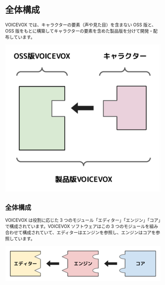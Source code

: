 # 全体構成

VOICEVOX では、キャラクターの要素（声や見た目）を含まない OSS 版と、OSS 版をもとに構築してキャラクターの要素を含めた製品版を分けて開発・配布しています。

![](./architecture/OSS版と製品版の違い.svg)

<!-- 修正時はエディタ側のドキュメントも要修正 -->
<!-- https://github.com/VOICEVOX/voicevox/blob/main/docs/全体構成.md -->

## 全体構成

VOICEVOX は役割に応じた 3 つのモジュール「エディター」「エンジン」「コア」で構成されています。VOICEVOX ソフトウェアはこの 3 つのモジュールを組み合わせて構成されていて、エディターはエンジンを参照し、エンジンはコアを参照しています。

![](./architecture/構成.svg)

<!-- 修正時はエディタ側のドキュメントも要修正 -->
<!-- https://github.com/VOICEVOX/voicevox/blob/main/docs/全体構成.md -->
